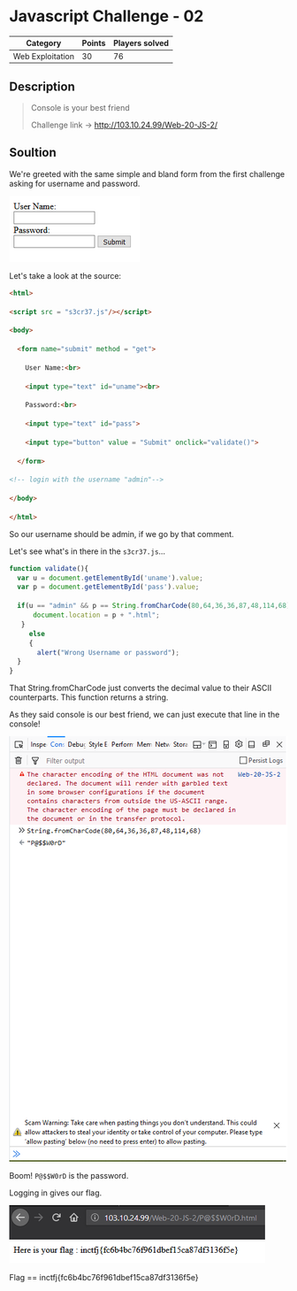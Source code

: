 # Javascript Challenge - 02

Category | Points | Players solved
---------|--------|---------------
Web Exploitation | 30 | 76

## Description

> Console is your best friend
>
>Challenge link -> http://103.10.24.99/Web-20-JS-2/

## Soultion

We're greeted with the same simple and bland form from the first challenge asking for username and password.

![form](/Web%20Exploitation/(20)%20Javascript%20Challenge%20-%2001/form.png)

Let's take a look at the source:

```html
<html>

<script src = "s3cr37.js"/></script>

<body>

  <form name="submit" method = "get">

    User Name:<br>

    <input type="text" id="uname"><br>

    Password:<br>

    <input type="text" id="pass">

    <input type="button" value = "Submit" onclick="validate()">

  </form>

<!-- login with the username "admin"-->

</body>

</html>
```

So our username should be admin, if we go by that comment.

Let's see what's in there in the `s3cr37.js`...

```javascript
function validate(){
  var u = document.getElementById('uname').value;
  var p = document.getElementById('pass').value;

  if(u == "admin" && p == String.fromCharCode(80,64,36,36,87,48,114,68)){
      document.location = p + ".html";
   }
     else
     {
       alert("Wrong Username or password");
  }
}
```

That String.fromCharCode just converts the decimal value to their ASCII counterparts. This function returns a string.

As they said console is our best friend, we can just execute that line in the console!

![Console](/Web%20Exploitation/(30)%20Javascript%20Challenge%20-%2002/password.png)

Boom! `P@$$W0rD` is the password.

Logging in gives our flag.

![Hehe](/Web%20Exploitation/(30)%20Javascript%20Challenge%20-%2002/flag.png)

Flag ==  inctfj{fc6b4bc76f961dbef15ca87df3136f5e} 
